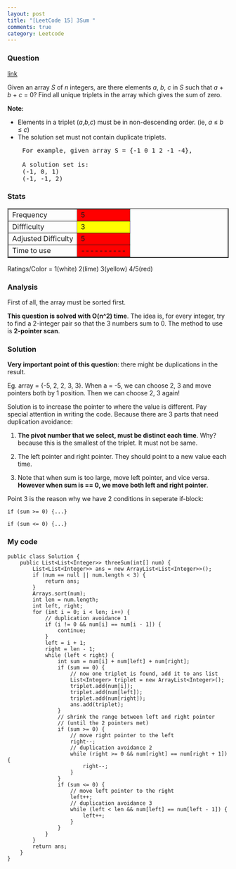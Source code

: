 ```yaml
---
layout: post
title: "[LeetCode 15] 3Sum "
comments: true
category: Leetcode
---
```


### Question

[link](http://oj.leetcode.com/problems/3sum/)

<div class="question-content">
            <p></p><p>Given an array <i>S</i> of <i>n</i> integers, are there elements <i>a</i>, <i>b</i>, <i>c</i> in <i>S</i> such that <i>a</i> + <i>b</i> + <i>c</i> = 0? Find all unique triplets in the array which gives the sum of zero.</p>

<p><b>Note:</b><br>
</p><ul>
<li>Elements in a triplet (<i>a</i>,<i>b</i>,<i>c</i>) must be in non-descending order. (ie, <i>a</i> ≤ <i>b</i> ≤ <i>c</i>)</li>
<li>The solution set must not contain duplicate triplets.</li>
</ul>
<p></p>

<pre>    For example, given array S = {-1 0 1 2 -1 -4},

    A solution set is:
    (-1, 0, 1)
    (-1, -1, 2)
</pre><p></p>
</div>

### Stats

<table border="2">
	<tr>
		<td>Frequency</td>
		<td bgcolor="red">5</td>
	</tr>
	<tr>
		<td>Diffficulty</td>
		<td bgcolor="yellow">3</td>
	</tr>
	<tr>
		<td>Adjusted Difficulty</td>
		<td bgcolor="red">5</td>
	</tr>
	<tr>
		<td>Time to use</td>
		<td bgcolor="red">----------</td>
	</tr>
</table>

Ratings/Color = 1(white) 2(lime) 3(yellow) 4/5(red)

### Analysis

First of all, the array must be sorted first.

**This question is solved with O(n^2) time**. The idea is, for every integer, try to find a 2-integer pair so that the 3 numbers sum to 0. The method to use is **2-pointer scan**.

### Solution

**Very important point of this question**: there might be duplications in the result.

Eg. array = {-5, 2, 2, 3, 3}. When a = -5, we can choose 2, 3 and move pointers both by 1 position. Then we can choose 2, 3 again!

Solution is to increase the pointer to where the value is different. Pay special attention in writing the code. Because there are 3 parts that need duplication avoidance:

1. **The pivot number that we select, must be distinct each time**. Why? because this is the smallest of the triplet. It must not be same.

1. The left pointer and right pointer. They should point to a new value each time.

1. Note that when sum is too large, move left pointer, and vice versa. **However when sum is == 0, we move both left and right pointer**.

Point 3 is the reason why we have 2 conditions in seperate if-block:

    if (sum >= 0) {...}

    if (sum <= 0) {...}

### My code

    public class Solution {
        public List<List<Integer>> threeSum(int[] num) {
            List<List<Integer>> ans = new ArrayList<List<Integer>>();
            if (num == null || num.length < 3) {
                return ans;
            }
            Arrays.sort(num);
            int len = num.length;
            int left, right;
            for (int i = 0; i < len; i++) {
                // duplication avoidance 1
                if (i != 0 && num[i] == num[i - 1]) {
                    continue;
                }
                left = i + 1;
                right = len - 1;
                while (left < right) {
                    int sum = num[i] + num[left] + num[right];
                    if (sum == 0) {
                        // now one triplet is found, add it to ans list
                        List<Integer> triplet = new ArrayList<Integer>();
                        triplet.add(num[i]);
                        triplet.add(num[left]);
                        triplet.add(num[right]);
                        ans.add(triplet);
                    }
                    // shrink the range between left and right pointer
                    // (until the 2 pointers met)
                    if (sum >= 0) {
                        // move right pointer to the left
                        right--;
                        // duplication avoidance 2
                        while (right >= 0 && num[right] == num[right + 1]) {
                            right--;
                        }
                    }
                    if (sum <= 0) {
                        // move left pointer to the right
                        left++;
                        // duplication avoidance 3
                        while (left < len && num[left] == num[left - 1]) {
                            left++;
                        }
                    }
                }
            }
            return ans;
        }
    }
